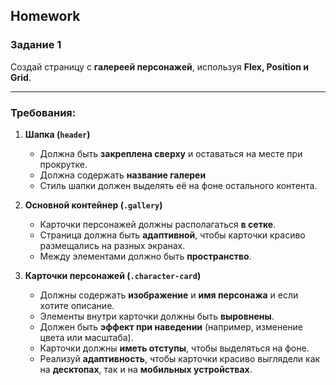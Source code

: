 ##  Homework

### Задание 1

Создай страницу с **галереей персонажей**, используя **Flex, Position и Grid**.

---

### **Требования**:

1. **Шапка (`header`)**
   - Должна быть **закреплена сверху** и оставаться на месте при прокрутке.
   - Должна содержать **название галереи**
   - Стиль шапки должен выделять её на фоне остального контента.

2. **Основной контейнер (`.gallery`)**
   - Карточки персонажей должны располагаться **в сетке**.
   - Страница должна быть **адаптивной**, чтобы карточки красиво размещались на разных экранах.
   - Между элементами должно быть **пространство**.

3. **Карточки персонажей (`.character-card`)**
   - Должны содержать **изображение** и **имя персонажа** и если хотите описание.
   - Элементы внутри карточки должны быть **выровнены**.
   - Должен быть **эффект при наведении** (например, изменение цвета или масштаба).
   - Карточки должны **иметь отступы**, чтобы выделяться на фоне.
   - Реализуй **адаптивность**, чтобы карточки красиво выглядели как на **десктопах**, так и на **мобильных устройствах**.